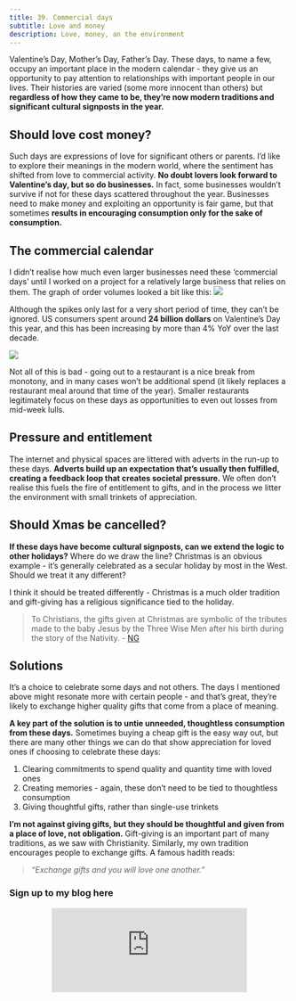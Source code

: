 ```yaml
---
title: 39. Commercial days
subtitle: Love and money
description: Love, money, an the environment
---
```


Valentine’s Day, Mother’s Day, Father’s Day. These days, to name a few, occupy an important place in the modern calendar - they give us an opportunity to pay attention to relationships with important people in our lives. Their histories are varied (some more innocent than others) but __regardless of how they came to be, they’re now modern traditions and significant cultural signposts in the year.__

## Should love cost money?
Such days are expressions of love for significant others or parents. I’d like to explore their meanings in the modern world, where the sentiment has shifted from love to commercial activity. __No doubt lovers look forward to Valentine’s day, but so do businesses.__ In fact, some businesses wouldn’t survive if not for these days scattered throughout the year. Businesses need to make money and exploiting an opportunity is fair game, but that sometimes __results in encouraging consumption only for the sake of consumption.__

## The commercial calendar
I didn’t realise how much even larger businesses need these ‘commercial days’ until I worked on a project for a relatively large business that relies on them. The graph of order volumes looked a bit like this:
<img src="{{ site.baseurl }}/assets/img/posts/39_1.png">

Although the spikes only last for a very short period of time, they can’t be ignored. US consumers spent around __24 billion dollars__ on Valentine’s Day this year, and this has been increasing by more than 4% YoY over the last decade.

<img src="{{ site.baseurl }}/assets/img/posts/39_2.png">

Not all of this is bad - going out to a restaurant is a nice break from monotony, and in many cases won’t be additional spend (it likely replaces a restaurant meal around that time of the year). Smaller restaurants legitimately focus on these days as opportunities to even out losses from mid-week lulls.

## Pressure and entitlement
The internet and physical spaces are littered with adverts in the run-up to these days. __Adverts build up an expectation that’s usually then fulfilled, creating a feedback loop that creates societal pressure.__ We often don’t realise this fuels the fire of entitlement to gifts, and in the process we litter the environment with small trinkets of appreciation.

## Should Xmas be cancelled?
__If these days have become cultural signposts, can we extend the logic to other holidays?__ Where do we draw the line? Christmas is an obvious example - it’s generally celebrated as a secular holiday by most in the West. Should we treat it any different?

I think it should be treated differently - Christmas is a much older tradition and gift-giving has a religious significance tied to the holiday.

> To Christians, the gifts given at Christmas are symbolic of the tributes made to the baby Jesus by the Three Wise Men after his birth during the story of the Nativity. - [NG](https://www.nationalgeographic.com/culture/article/three-kings-magi-epiphany#:~:text=Their%20gifts%20had%20special%20symbolic,us%20about%20the%20real%20Jesus)

## Solutions
It’s a choice to celebrate some days and not others. The days I mentioned above might resonate more with certain people - and that’s great, they’re likely to exchange higher quality gifts that come from a place of meaning.

__A key part of the solution is to untie unneeded, thoughtless consumption from these days.__ Sometimes buying a cheap gift is the easy way out, but there are many other things we can do that show appreciation for loved ones if choosing to celebrate these days:

1. Clearing commitments to spend quality and quantity time with loved ones
2. Creating memories - again, these don’t need to be tied to thoughtless consumption
3. Giving thoughtful gifts, rather than single-use trinkets

__I’m not against giving gifts, but they should be thoughtful and given from a place of love, not obligation.__ Gift-giving is an important part of many traditions, as we saw with Christianity. Similarly, my own tradition encourages people to exchange gifts. A famous hadith reads:

>*“Exchange gifts and you will love one another.”*


### Sign up to my blog here
<div
  style="text-align:center;width:100%;">
<iframe src="https://taariq.substack.com/embed" width="350" height="150" style="border:1px solid #EEE; background:white; margin: 0 auto; dislay: block;" frameborder="0" scrolling="no"></iframe>

</div>
